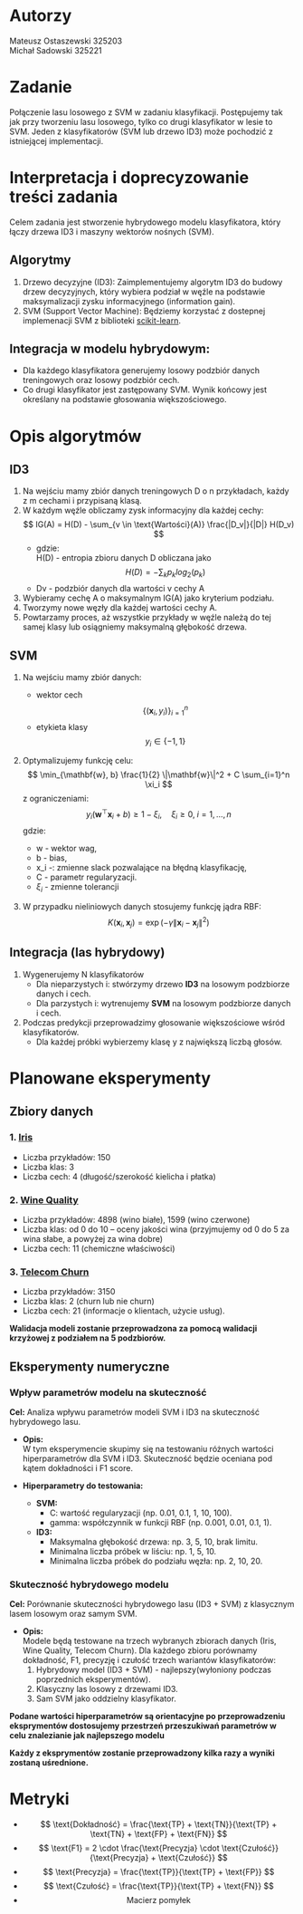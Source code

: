 # Autorzy
Mateusz Ostaszewski 325203  
Michał Sadowski 325221

# Zadanie
Połączenie lasu losowego z SVM w zadaniu klasyfikacji. Postępujemy tak jak przy tworzeniu lasu losowego, tylko co drugi klasyfikator w lesie to SVM. Jeden z klasyfikatorów (SVM lub drzewo ID3) może pochodzić z istniejącej implementacji.

# Interpretacja i doprecyzowanie treści zadania
Celem zadania jest stworzenie hybrydowego modelu klasyfikatora, który łączy drzewa ID3 i maszyny wektorów nośnych (SVM).

## Algorytmy
1. Drzewo decyzyjne (ID3): Zaimplementujemy algorytm ID3 do budowy drzew decyzyjnych, który wybiera podział w węźle na podstawie maksymalizacji zysku informacyjnego (information gain).
2. SVM (Support Vector Machine): Będziemy korzystać z dostepnej implemenacji SVM z biblioteki [scikit-learn](https://scikit-learn.org/1.5/modules/svm.html).

## Integracja w modelu hybrydowym:

- Dla każdego klasyfikatora generujemy losowy podzbiór danych treningowych oraz losowy podzbiór cech.
- Co drugi klasyfikator jest zastępowany SVM.
Wynik końcowy jest określany na podstawie głosowania większościowego.

# Opis algorytmów
## ID3
1. Na wejściu mamy zbiór danych treningowych D o n przykładach, każdy z m cechami i przypisaną klasą.
2. W każdym węźle obliczamy zysk informacyjny dla każdej cechy:  
    $$
    IG(A) = H(D) - \sum_{v \in \text{Wartości}(A)} \frac{|D_v|}{|D|} H(D_v)
    $$
   - gdzie:  
H(D) - entropia zbioru danych D obliczana jako
    $$ H(D) = - \sum_{k} p_{k}log_{2}(p_{k}) $$
   - Dv - podzbiór danych dla wartości v cechy A
3. Wybieramy cechę A o maksymalnym IG(A) jako kryterium podziału.
4. Tworzymy nowe węzły dla każdej wartości cechy A.
5. Powtarzamy proces, aż wszystkie przykłady w węźle należą do tej samej klasy lub osiągniemy maksymalną głębokość drzewa.
   
## SVM

1. Na wejściu mamy zbiór danych:
   - wektor cech
   $$ \{(\mathbf{x}_i, y_i)\}_{i=1}^n $$
   - etykieta klasy  
   $$ y_i \in \{-1, 1\} $$

2. Optymalizujemy funkcję celu:
   $$
   \min_{\mathbf{w}, b} \frac{1}{2} \|\mathbf{w}\|^2 + C \sum_{i=1}^n \xi_i
   $$
   z ograniczeniami:
   $$
   y_i (\mathbf{w}^\top \mathbf{x}_i + b) \geq 1 - \xi_i, \quad \xi_i \geq 0, \; i=1, \dots, n
   $$
   gdzie:
   - w - wektor wag,
   - b - bias,
   - x_i -: zmienne slack pozwalające na błędną klasyfikację,
   - C - parametr regularyzacji.
   - $\xi_i$ - zmienne tolerancji

3. W przypadku nieliniowych danych stosujemy funkcję jądra RBF:
   $$
   K(\mathbf{x}_i, \mathbf{x}_j) = \exp\left(-\gamma \|\mathbf{x}_i - \mathbf{x}_j\|^2\right)
   $$

## Integracja (las hybrydowy)

1. Wygenerujemy N klasyfikatorów
    - Dla nieparzystych i: stwórzymy drzewo **ID3** na losowym podzbiorze danych i cech.
    - Dla parzystych i: wytrenujemy **SVM** na losowym podzbiorze danych i cech.
2. Podczas predykcji przeprowadzimy głosowanie większościowe wśród klasyfikatorów.
    - Dla każdej próbki wybierzemy klasę y z największą liczbą głosów.

# Planowane eksperymenty

## Zbiory danych
### 1. [Iris](https://archive.ics.uci.edu/dataset/53/iris)
- Liczba przykładów: 150
- Liczba klas: 3
- Liczba cech: 4 (długość/szerokość kielicha i płatka)

### 2. [Wine Quality](https://archive.ics.uci.edu/dataset/186/wine+quality)
- Liczba przykładów: 4898 (wino białe), 1599 (wino czerwone)
- Liczba klas: od 0 do 10 – oceny jakości wina (przyjmujemy od 0 do 5 za wina słabe, a powyżej za wina dobre)
- Liczba cech: 11 (chemiczne właściwości)

### 3. [Telecom Churn](https://archive.ics.uci.edu/dataset/563/iranian+churn+dataset)
- Liczba przykładów: 3150
- Liczba klas: 2 (churn lub nie churn)
- Liczba cech: 21 (informacje o klientach, użycie usług).

**Walidacja modeli zostanie przeprowadzona za pomocą walidacji krzyżowej z podziałem na 5 podzbiorów.**


## Eksperymenty numeryczne

### Wpływ parametrów modelu na skuteczność
**Cel:** Analiza wpływu parametrów modeli SVM i ID3 na skuteczność hybrydowego lasu.

- **Opis:**  
  W tym eksperymencie skupimy się na testowaniu różnych wartości hiperparametrów dla SVM i ID3. Skuteczność będzie oceniana pod kątem dokładności i F1 score.

- **Hiperparametry do testowania:**
  - **SVM:**
    - C: wartość regularyzacji (np. 0.01, 0.1, 1, 10, 100).
    - gamma: współczynnik w funkcji RBF (np. 0.001, 0.01, 0.1, 1).
  - **ID3:**
    - Maksymalna głębokość drzewa: np. 3, 5, 10, brak limitu.
    - Minimalna liczba próbek w liściu: np. 1, 5, 10.
    - Minimalna liczba próbek do podziału węzła: np. 2, 10, 20.  

### Skuteczność hybrydowego modelu
**Cel:** Porównanie skuteczności hybrydowego lasu (ID3 + SVM) z klasycznym lasem losowym oraz samym SVM.  

- **Opis:**  
  Modele będą testowane na trzech wybranych zbiorach danych (Iris, Wine Quality, Telecom Churn). Dla każdego zbioru porównamy dokładność, F1, precyzję i czułość trzech wariantów klasyfikatorów:
  1. Hybrydowy model (ID3 + SVM) - najlepszy(wyłoniony podczas poprzednich eksperymentów).
  2. Klasyczny las losowy z drzewami ID3.
  3. Sam SVM jako oddzielny klasyfikator.

**Podane wartości hiperparametrów są orientacyjne po przeprowadzeniu eksprymentów dostosujemy przestrzeń przeszukiwań parametrów w celu znalezianie jak najlepszego modelu**

**Każdy z eksprymentów zostanie przeprowadzony kilka razy a wyniki zostaną uśrednione.**
  
# Metryki
-   $$
    \text{Dokładność} = \frac{\text{TP} + \text{TN}}{\text{TP} + \text{TN} + \text{FP} + \text{FN}}
    $$
-   $$  
    \text{F1} = 2 \cdot \frac{\text{Precyzja} \cdot \text{Czułość}}{\text{Precyzja} + \text{Czułość}}
    $$
-   $$
    \text{Precyzja} = \frac{\text{TP}}{\text{TP} + \text{FP}}
    $$
-   $$
    \text{Czułość} = \frac{\text{TP}}{\text{TP} + \text{FN}}
    $$
-   
    <div align="center">
    Macierz pomyłek
    </div>
 